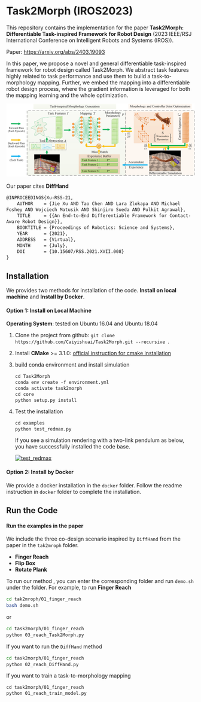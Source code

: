 # Task2Morph (IROS2023)

This repository contains the implementation for the paper **Task2Morph: Differentiable Task-inspired Framework**
**for Robot Design** (2023 IEEE/RSJ International Conference on Intelligent Robots and Systems (IROS)). 

Paper: https://arxiv.org/abs/2403.19093

In this paper, we propose a novel and general differentiable task-inspired framework for robot design
called Task2Morph. We abstract task features highly related to task performance and use them to build a task-to-morphology mapping. Further, we embed the mapping into a differentiable robot design process, where the gradient information is leveraged for both the mapping learning and the whole optimization.

![image-20220923213530143](./struct.png)



Our paper cites **DiffHand**

```
@INPROCEEDINGS{Xu-RSS-21, 
    AUTHOR    = {Jie Xu AND Tao Chen AND Lara Zlokapa AND Michael Foshey AND Wojciech Matusik AND Shinjiro Sueda AND Pulkit Agrawal}, 
    TITLE     = {{An End-to-End Differentiable Framework for Contact-Aware Robot Design}}, 
    BOOKTITLE = {Proceedings of Robotics: Science and Systems}, 
    YEAR      = {2021}, 
    ADDRESS   = {Virtual}, 
    MONTH     = {July}, 
    DOI       = {10.15607/RSS.2021.XVII.008} 
} 
```

## Installation

We provides two methods for installation of the code. **Install on local machine** and **Install by Docker**.

#### Option 1: Install on Local Machine

**Operating System**: tested on Ubuntu 16.04 and Ubuntu 18.04

1. Clone the project from github: `git clone https://github.com/Caiyishuai/Task2Morph.git --recursive `.

2. Install **CMake** >= 3.1.0: [official instruction for cmake installation](https://cmake.org/install/)

3. build conda environment and install simulation

   ```
   cd Task2Morph
   conda env create -f environment.yml
   conda activate task2morph
   cd core
   python setup.py install
   ```

4. Test the installation

   ```
   cd examples
   python test_redmax.py
   ```

   If you see a simulation rendering with a two-link pendulum as below, you have successfully installed the code base.

   [![test_redmax](https://github.com/eanswer/DiffHand/raw/master/demos/test_redmax.gif)](https://github.com/eanswer/DiffHand/blob/master/demos/test_redmax.gif)

#### Option 2: Install by Docker

We provide a docker installation in the `docker` folder. Follow the readme instruction in `docker` folder to complete the installation.

## Run the Code

#### Run the examples in the paper

We include the three co-design scenario inspired by `DiffHand`  from the paper in the `tak2mroph` folder.

- **Finger Reach**
- **Flip Box**
- **Rotate Plank**

To run our method , you can enter the corresponding folder and run `demo.sh` under the folder. For example, to run **Finger Reach**

```bash
cd tak2mroph/01_finger_reach
bash demo.sh
```

or

```bash
cd task2morph/01_finger_reach
python 03_reach_Task2Morph.py
```

If you want to run the `DiffHand` method

```bash
cd task2morph/01_finger_reach
python 02_reach_DiffHand.py
```

If you want to train a task-to-morphology mapping

```
cd task2morph/01_finger_reach
python 01_reach_train_model.py
```

